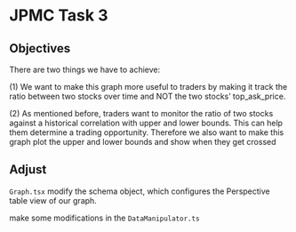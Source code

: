 # JPMC Task 3
## Objectives
There are two things we have to achieve:

(1) We want to make this graph more useful to traders by making it track the ratio between two stocks over time and NOT the two stocks’ top_ask_price.

(2) As mentioned before, traders want to monitor the ratio of two stocks against a historical correlation with upper and lower bounds. This can help them determine a trading opportunity. Therefore we also want to make this graph plot the upper and lower bounds and show when they get crossed

## Adjust
`Graph.tsx` modify the schema object, which configures the Perspective table view of our graph.

 make some modifications in the `DataManipulator.ts`